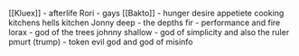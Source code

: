 [[Kluex]] - afterlife
Rori - gays
[[Bakto]] - hunger desire appetiete cooking kitchens hells kitchen
Jonny deep - the depths
fir - performance and fire
lorax - god of the trees
johnny shallow - god of simplicity and also the ruler
pmurt (trump) - token evil god and god of misinfo

